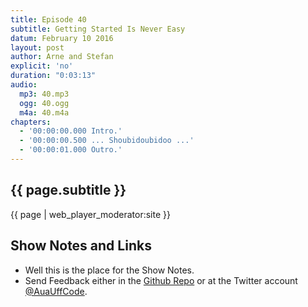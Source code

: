 ```yaml
---
title: Episode 40
subtitle: Getting Started Is Never Easy
datum: February 10 2016
layout: post
author: Arne and Stefan
explicit: 'no'
duration: "0:03:13"
audio:
  mp3: 40.mp3
  ogg: 40.ogg
  m4a: 40.m4a
chapters:
  - '00:00:00.000 Intro.'
  - '00:00:00.500 ... Shoubidoubidoo ...'
  - '00:00:01.000 Outro.'
---
```


## {{ page.subtitle }}

{{ page | web_player_moderator:site }}

## Show Notes and Links

  * Well this is the place for the Show Notes.
  * Send Feedback either in the [Github Repo](https://github.com/haslinger/jekyll-octopod) or at the Twitter account [@AuaUffCode](http://twitter.com/@AuaUffCode).
